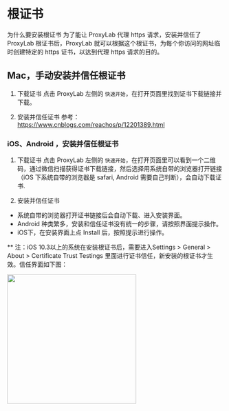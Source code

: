 # 根证书

为什么要安装根证书
为了能让 ProxyLab 代理 https 请求，安装并信任了 ProxyLab 根证书后，ProxyLab 就可以根据这个根证书，为每个你访问的网址临时创建特定的 https 证书，以达到代理 https 请求的目的。

## Mac，手动安装并信任根证书
1. 下载证书
点击 ProxyLab 左侧的 `快速开始`，在打开页面里找到证书下载链接并下载。

2. 安装并信任证书
参考：https://www.cnblogs.com/reachos/p/12201389.html

### iOS、Android ，安装并信任根证书

1. 下载证书
点击 ProxyLab 左侧的 `快速开始`，在打开页面里可以看到一个二维码，通过微信扫描获得证书下载链接，然后选择用系统自带的浏览器打开链接（iOS 下系统自带的浏览器是 safari, Android 需要自己判断），会自动下载证书.

2. 安装并信任证书
* 系统自带的浏览器打开证书链接后会自动下载、进入安装界面。
* Android 种类繁多，安装和信任证书没有统一的步骤，请按照界面提示操作。
* iOS下，在安装界面上点 Install 后，按照提示进行操作。

** 注：iOS 10.3以上的系统在安装根证书后，需要进入Settings > General > About > Certificate Trust Testings 里面进行证书信任，新安装的根证书才生效。信任界面如下图：

<img src="https://img.yzcdn.cn/public_files/2018/04/18/5ee4efa065596389eda0b5443ce63767.png" width="300" />

## 